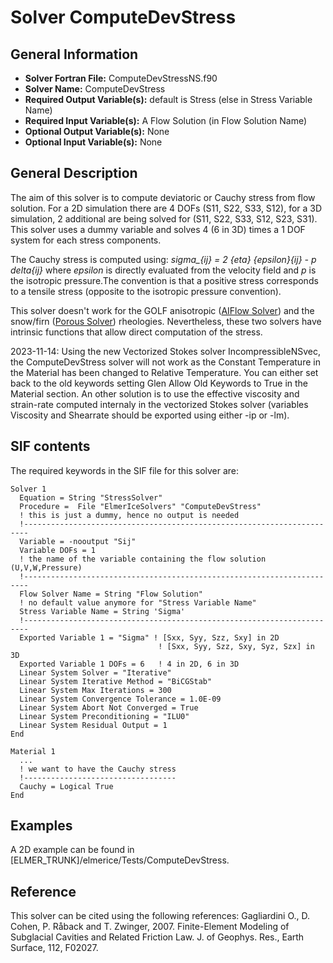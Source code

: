 # Solver ComputeDevStress
## General Information
- **Solver Fortran File:** ComputeDevStressNS.f90
- **Solver Name:** ComputeDevStress
- **Required Output Variable(s):** default is Stress (else in Stress Variable Name)
- **Required Input Variable(s):** A Flow Solution (in Flow Solution Name)
- **Optional Output Variable(s):** None
- **Optional Input Variable(s):** None

## General Description
The aim of this solver is to compute deviatoric or Cauchy stress from flow solution. For a 2D simulation there are 4 DOFs (S11, S22, S33, S12), for a 3D simulation, 2 additional are being solved for (S11, S22, S33, S12, S23, S31). This solver uses a dummy variable and solves 4 (6 in 3D) times a 1 DOF system for each stress components.

The Cauchy stress is computed using:
*sigma_{ij}  = 2 {eta}  {epsilon}_{ij} - p delta_{ij}*
where *epsilon* is directly evaluated from the velocity field and *p* is the isotropic pressure.The convention is that a positive stress corresponds to a tensile stress (opposite to the isotropic pressure convention).

This solver doesn't work for the GOLF anisotropic ([AIFlow Solver](./AIFlowSolve.md)) and the snow/firn ([Porous Solver](./PorousSolve.md)) rheologies. Nevertheless, these two solvers have intrinsic functions that allow direct computation of the stress.

2023-11-14: Using the new Vectorized Stokes solver IncompressibleNSvec, the ComputeDevStress solver will not work as the Constant Temperature in the Material has been changed to Relative Temperature. You can either set back to the old keywords setting Glen Allow Old Keywords to True in the Material section. An other solution is to use the effective viscosity and strain-rate computed internaly in the vectorized Stokes solver (variables Viscosity and Shearrate should be exported using either -ip or -lm).  

## SIF contents
The required keywords in the SIF file for this solver are:

```
Solver 1
  Equation = String "StressSolver"
  Procedure =  File "ElmerIceSolvers" "ComputeDevStress"
  ! this is just a dummy, hence no output is needed
  !-----------------------------------------------------------------------
  Variable = -nooutput "Sij"
  Variable DOFs = 1
  ! the name of the variable containing the flow solution (U,V,W,Pressure)
  !-----------------------------------------------------------------------
  Flow Solver Name = String "Flow Solution"
  ! no default value anymore for "Stress Variable Name"
  Stress Variable Name = String 'Sigma'
  !-----------------------------------------------------------------------
  Exported Variable 1 = "Sigma" ! [Sxx, Syy, Szz, Sxy] in 2D
                                 ! [Sxx, Syy, Szz, Sxy, Syz, Szx] in 3D
  Exported Variable 1 DOFs = 6   ! 4 in 2D, 6 in 3D
  Linear System Solver = "Iterative"
  Linear System Iterative Method = "BiCGStab"
  Linear System Max Iterations = 300
  Linear System Convergence Tolerance = 1.0E-09
  Linear System Abort Not Converged = True
  Linear System Preconditioning = "ILU0"
  Linear System Residual Output = 1
End

Material 1
  ...
  ! we want to have the Cauchy stress
  !----------------------------------
  Cauchy = Logical True
End
```

## Examples
A 2D example can be found in [ELMER_TRUNK]/elmerice/Tests/ComputeDevStress.

## Reference
This solver can be cited using the following references:
Gagliardini O., D. Cohen, P. Råback and T. Zwinger, 2007. Finite-Element Modeling of Subglacial Cavities and Related Friction Law. J. of Geophys. Res., Earth Surface, 112, F02027.
